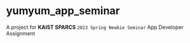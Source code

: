 # yumyum_app_seminar
A project for **KAIST SPARCS** `2023 Spring Newbie Seminar` App Developer Assignment
